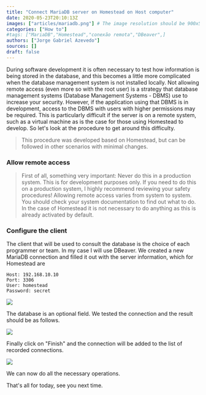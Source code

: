 ```yaml
---
title: "Connect MariaDB server on Homestead on Host computer"
date: 2020-05-23T20:10:13Z
images: ["articles/mariadb.png"] # The image resolution should be 900x500 or a proportional resolution
categories: ["How to"]
#tags: ["MariaDB","Homestead","conexão remota","DBeaver",]
authors: ["Jorge Gabriel Azevedo"]
sources: []
draft: false
---
```

During software development it is often necessary to test how information is being stored in the database, and this becomes a little more complicated when the database management system is not installed locally.
Not allowing remote access (even more so with the root user) is a strategy that database management systems (Database Management Systems - DBMS) use to increase your security. However, if the application using that DBMS is in development, access to the DBMS with users with higher permissions may be required. This is particularly difficult if the server is on a remote system, such as a virtual machine as is the case for those using Homestead to develop.
So let's look at the procedure to get around this difficulty.
>This procedure was developed based on Homestead, but can be followed in other scenarios with minimal changes.

### Allow remote access
>First of all, something very important: Never do this in a production system. This is for development purposes only. If you need to do this on a production system, I highly recommend reviewing your safety procedures!
Allowing remote access varies from system to system. You should check your system documentation to find out what to do. In the case of Homestead it is not necessary to do anything as this is already activated by default.

### Configure the client
The client that will be used to consult the database is the choice of each programmer or team. In my case I will use DBeaver.
We created a new MariaDB connection and filled it out with the server information, which for Homestead are
```
Host: 192.168.10.10
Port: 3306
User: homestead
Password: secret
```
![](/images/articles/mariadb-homestead/01.png)

The database is an optional field. We tested the connection and the result should be as follows.

![](/images/articles/mariadb-homestead/02.png)

Finally click on "Finish" and the connection will be added to the list of recorded connections.

![](/images/articles/mariadb-homestead/03.png)

We can now do all the necessary operations.

That's all for today, see you next time.
